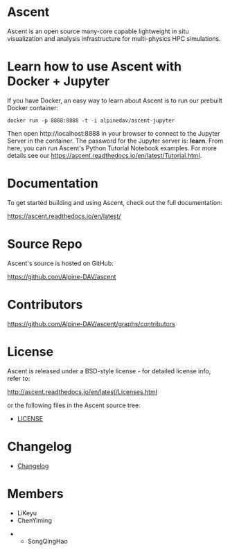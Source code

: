 
Ascent
===========

Ascent is an open source many-core capable lightweight in situ visualization and analysis infrastructure for multi-physics HPC simulations.


Learn how to use Ascent with Docker + Jupyter
==============================================

If you have Docker, an easy way to learn about Ascent is to run our prebuilt Docker container:


    docker run -p 8888:8888 -t -i alpinedav/ascent-jupyter


Then open http://localhost:8888 in your browser to connect to the Jupyter Server in the container.
The password for the Jupyter server is: **learn**.  From here, you can run Ascent's Python Tutorial Notebook examples. For more details see our https://ascent.readthedocs.io/en/latest/Tutorial.html.


Documentation
=================

To get started building and using Ascent, check out the full documentation:

https://ascent.readthedocs.io/en/latest/


Source Repo
=================

Ascent's source is hosted on GitHub:

https://github.com/Alpine-DAV/ascent


Contributors
=============
https://github.com/Alpine-DAV/ascent/graphs/contributors


License
============

Ascent is released under a BSD-style license - for detailed license info, refer to:

http://ascent.readthedocs.io/en/latest/Licenses.html

or the following files in the Ascent source tree:
- [LICENSE](/LICENSE)

Changelog
=========
- [Changelog](/CHANGELOG.md)

Members
=========
- LiKeyu
- ChenYiming
+ - SongQingHao
